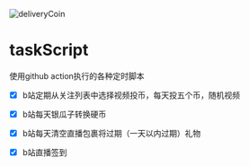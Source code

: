 ![deliveryCoin](https://github.com/hearecho/taskScript/workflows/deliveryCoin/badge.svg)
# taskScript
使用github action执行的各种定时脚本
- [x] b站定期从关注列表中选择视频投币，每天投五个币，随机视频
- [x] b站每天银瓜子转换硬币
- [x] b站每天清空直播包裹将过期（一天以内过期）礼物
- [x] b站直播签到
 